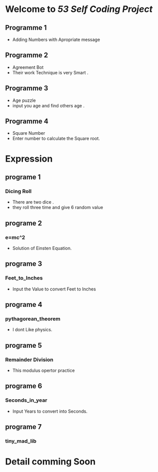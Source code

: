 # Welcome to ***53 Self Coding Project*** 

## Programme 1 
- Adding Numbers with Apropriate message

## Programme 2
- Agreement Bot 
- Their work Technique is very Smart .

## Programme 3
- Age puzzle 
- input you age and find others age .

## Programme 4
- Square Number 
- Enter number to calculate the Square root. 

# Expression  
##  programe 1
### Dicing Roll
-  There are two dice .
- they roll three time and give 6 random value
##  programe 2
### e=mc^2
- Solution of Einsten Equation.
##  programe 3
### Feet_to_Inches
- Input the Value to convert Feet to Inches
##  programe 4
### pythagorean_theorem
- I dont Like physics.
##  programe 5
### Remainder Division 
- This modulus opertor practice  
##  programe 6
### Seconds_in_year
- Input Years to convert into Seconds.
##  programe 7
### tiny_mad_lib

# Detail comming Soon